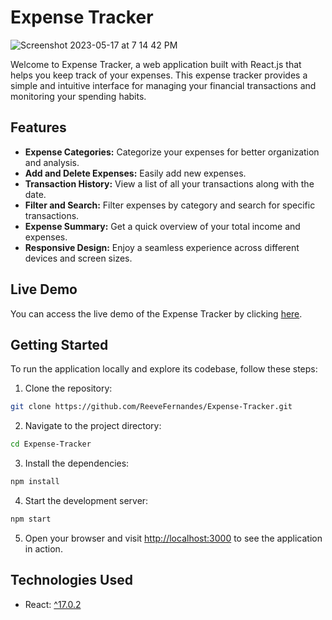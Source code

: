 # Expense Tracker

![Screenshot 2023-05-17 at 7 14 42 PM](https://github.com/ReeveFernandes/Expense-Tracker/assets/92554845/552e0672-02b5-4464-87ba-7ec7755757b9)


Welcome to Expense Tracker, a web application built with React.js that helps you keep track of your expenses. This expense tracker provides a simple and intuitive interface for managing your financial transactions and monitoring your spending habits.

## Features

- **Expense Categories:** Categorize your expenses for better organization and analysis.
- **Add and Delete Expenses:** Easily add new expenses.
- **Transaction History:** View a list of all your transactions along with the date.
- **Filter and Search:** Filter expenses by category and search for specific transactions.
- **Expense Summary:** Get a quick overview of your total income and expenses.
- **Responsive Design:** Enjoy a seamless experience across different devices and screen sizes.

## Live Demo

You can access the live demo of the Expense Tracker by clicking [here](https://my-expense-tracker.onrender.com/).

## Getting Started

To run the application locally and explore its codebase, follow these steps:

1. Clone the repository:

```bash
git clone https://github.com/ReeveFernandes/Expense-Tracker.git
```

2. Navigate to the project directory:

```bash
cd Expense-Tracker
```

3. Install the dependencies:

```bash
npm install
```

4. Start the development server:

```bash
npm start
```

5. Open your browser and visit [http://localhost:3000](http://localhost:3000) to see the application in action.

## Technologies Used

- React: [^17.0.2](https://reactjs.org/)


